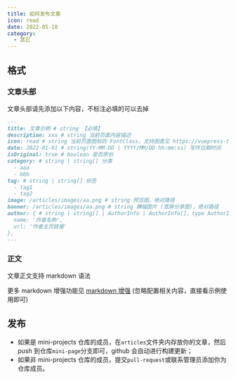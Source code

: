 ```yaml
---
title: 如何发布文章
icon: read
date: 2022-05-18
category:
  - 其它
---
```


## 格式

### 文章头部

文章头部请先添加以下内容，不标注必填的可以去掉

```md
---
title: 文章示例 # string 【必填】
description: xxx # string 当前页面内容描述
icon: read # string 当前页面图标的 FontClass，支持图表见 https://vuepress-theme-hope.github.io/v2/zh/guide/interface/icon.html#iconfont-精选图标
date: 2022-01-01 # string(YY-MM-DD | YYYY/MM/DD hh:mm:ss) 写作日期时间
isOriginal: true # boolean 是否原创
category: # string | string[] 分类
  - aaa
  - bbb
tag: # string | string[] 标签
  - tag1
  - tag2
image: /articles/images/aa.png # string 预览图，绝对路径
banner: /articles/images/aa.png # string 横幅图片 (宽屏分享图)，绝对路径
author: { # string | string[] | AuthorInfo | AuthorInfo[]，type AuthorInfo = { name: string; url?: string }
  name: '作者名称',
  url: '作者主页链接'
},
---
```

### 正文

文章正文支持 markdown 语法

更多 markdown 增强功能见 [markdown 增强](https://vuepress-theme-hope.github.io/v2/zh/guide/markdown/intro.html) (忽略配置相关内容，直接看示例使用即可)

## 发布

- 如果是 mini-projects 仓库的成员，在`articles`文件夹内存放你的文章，然后 push 到仓库`mini-page`分支即可，github 会自动进行构建更新；
- 如果非 mini-projects 仓库的成员，提交`pull-request`或联系管理员添加你为仓库成员。
